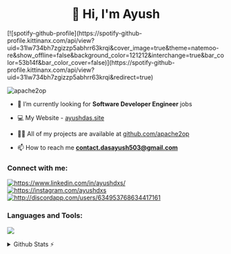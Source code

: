 <h1 align="center">👋 Hi, I'm Ayush</h1>
[![spotify-github-profile](https://spotify-github-profile.kittinanx.com/api/view?uid=31lw734bh7zgizzp5abhrr63krqi&cover_image=true&theme=natemoo-re&show_offline=false&background_color=121212&interchange=true&bar_color=53b14f&bar_color_cover=false)](https://spotify-github-profile.kittinanx.com/api/view?uid=31lw734bh7zgizzp5abhrr63krqi&redirect=true)
<p align="left"> <img src="https://komarev.com/ghpvc/?username=apache2op&label=Profile%20views&color=0e75b6&style=flat" alt="apache2op" /> </p>

- 🔭 I’m currently looking for **Software Developer Engineer** jobs

- 💻 My Website - [ayushdas.site](https://apache2op.github.io/CODSOFT/Portfolio/)

- 👨‍💻 All of my projects are available at [github.com/apache2op](https://github.com/apache2op)

- 📫 How to reach me **contact.dasayush503@gmail.com**

<h3 align="left">Connect with me:</h3>
<p align="left">

<a href="https://www.linkedin.com/in/ayushdxs/" target="blank"><img align="center" src="https://skillicons.dev/icons?i=linkedin" alt="https://www.linkedin.com/in/ayushdxs/" /></a>
<a href="https://instagram.com/ayushdxs" target="blank"><img align="center" src="https://skillicons.dev/icons?i=instagram" alt="https://instagram.com/ayushdxs" /></a>
<a href="http://discordapp.com/users/634953768634417161" target="blank"><img align="center" src="https://skillicons.dev/icons?i=discord" alt="http://discordapp.com/users/634953768634417161" /></a>
</p>

<h3 align="left">Languages and Tools:</h3>
<p align="left">
  <a href="https://skillicons.dev">
    <img src="https://skillicons.dev/icons?i=c,cpp,java,py,html,css,js,react,git,mysql,vscode,eclipse,ubuntu,windows" />
  </a>
</p>



<details>
  <summary>Github Stats ⚡</summary>
  
  <a href="#">![Github stats](https://github-readme-stats.vercel.app/api?username=apache2op&theme=blueberry&count_private=true&hide_border=true&line_height=20)</a>
  <a href="#">![Top Langs](https://github-readme-stats.vercel.app/api/top-langs/?username=apache2op&layout=compact&theme=blueberry&count_private=true&hide_border=true)</a>
</details>
